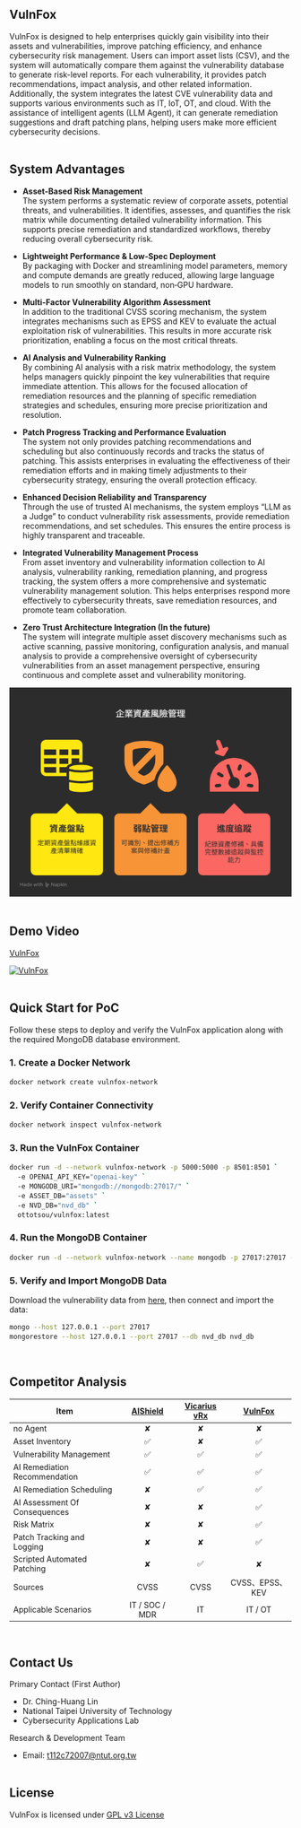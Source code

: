 ## VulnFox

VulnFox is designed to help enterprises quickly gain visibility into their assets and vulnerabilities, improve patching efficiency, and enhance cybersecurity risk management. Users can import asset lists (CSV), and the system will automatically compare them against the vulnerability database to generate risk-level reports. For each vulnerability, it provides patch recommendations, impact analysis, and other related information. Additionally, the system integrates the latest CVE vulnerability data and supports various environments such as IT, IoT, OT, and cloud. With the assistance of intelligent agents (LLM Agent), it can generate remediation suggestions and draft patching plans, helping users make more efficient cybersecurity decisions.
<br><br>

## System Advantages

- **Asset-Based Risk Management**  
   The system performs a systematic review of corporate assets, potential threats, and vulnerabilities. It identifies, assesses, and quantifies the risk matrix while documenting detailed vulnerability information. This supports precise remediation and standardized workflows, thereby reducing overall cybersecurity risk.

- **Lightweight Performance & Low‑Spec Deployment**  
   By packaging with Docker and streamlining model parameters, memory and compute demands are greatly reduced, allowing large language models to run smoothly on standard, non‑GPU hardware.

- **Multi-Factor Vulnerability Algorithm Assessment**  
   In addition to the traditional CVSS scoring mechanism, the system integrates mechanisms such as EPSS and KEV to evaluate the actual exploitation risk of vulnerabilities. This results in more accurate risk prioritization, enabling a focus on the most critical threats.

- **AI Analysis and Vulnerability Ranking**  
   By combining AI analysis with a risk matrix methodology, the system helps managers quickly pinpoint the key vulnerabilities that require immediate attention. This allows for the focused allocation of remediation resources and the planning of specific remediation strategies and schedules, ensuring more precise prioritization and resolution.

- **Patch Progress Tracking and Performance Evaluation**  
   The system not only provides patching recommendations and scheduling but also continuously records and tracks the status of patching. This assists enterprises in evaluating the effectiveness of their remediation efforts and in making timely adjustments to their cybersecurity strategy, ensuring the overall protection efficacy.

- **Enhanced Decision Reliability and Transparency**  
   Through the use of trusted AI mechanisms, the system employs “LLM as a Judge” to conduct vulnerability risk assessments, provide remediation recommendations, and set schedules. This ensures the entire process is highly transparent and traceable.

- **Integrated Vulnerability Management Process**  
   From asset inventory and vulnerability information collection to AI analysis, vulnerability ranking, remediation planning, and progress tracking, the system offers a more comprehensive and systematic vulnerability management solution. This helps enterprises respond more effectively to cybersecurity threats, save remediation resources, and promote team collaboration.

- **Zero Trust Architecture Integration (In the future)**  
   The system will integrate multiple asset discovery mechanisms such as active scanning, passive monitoring, configuration analysis, and manual analysis to provide a comprehensive oversight of cybersecurity vulnerabilities from an asset management perspective, ensuring continuous and complete asset and vulnerability monitoring.
  
![photo](https://github.com/Copsychus123/vulnfox/blob/main/asset%20risk%20management.png)
<br><br>

## Demo Video
[VulnFox](https://www.youtube.com/watch?v=G1Qdwkvx3ns "VulnFox PoC Demo")
<br>

[![VulnFox](https://i.ytimg.com/vi/G1Qdwkvx3ns/hqdefault.jpg?sqp=-oaymwEiCNACELwBSFXyq4qpAxQIARUAAIhCGAFwAcABBrgC1ZjEGA==&rs=AOn4CLCT-BuaGSCUeKCq62m2hBzdZWFjlw)](https://www.youtube.com/watch?v=G1Qdwkvx3ns)
<br><br>

## Quick Start for PoC
Follow these steps to deploy and verify the VulnFox application along with the required MongoDB database environment.

### 1. Create a Docker Network
```bash
docker network create vulnfox-network
```

### 2. Verify Container Connectivity
```bash
docker network inspect vulnfox-network
```

### 3. Run the VulnFox Container
```bash
docker run -d --network vulnfox-network -p 5000:5000 -p 8501:8501 `
  -e OPENAI_API_KEY="openai-key" `
  -e MONGODB_URI="mongodb://mongodb:27017/" `
  -e ASSET_DB="assets" `
  -e NVD_DB="nvd_db" `
  ottotsou/vulnfox:latest
```
### 4. Run the MongoDB Container
```bash
docker run -d --network vulnfox-network --name mongodb -p 27017:27017 -v mongodb-data:/data/db mongodb/mongodb-community-server:latest
```

### 5. Verify and Import MongoDB Data
Download the vulnerability data from [here](https://drive.google.com/drive/folders/1ejLWrUQ9kdWzY8iI8LQ1TGy71XZLn3gy?usp=sharing), then connect and import the data:
```bash
mongo --host 127.0.0.1 --port 27017
mongorestore --host 127.0.0.1 --port 27017 --db nvd_db nvd_db
```
<br>


## Competitor Analysis

| Item |  [AIShield](https://www.aishield.com.tw/) | [Vicarius vRx](https://www.cyberview.com.tw/vicarius/) | [VulnFox](https://github.com/Copsychus123/vulnfox/tree/main) |
| --- | :---: | :---: | :---: |
| no Agent  | ✘ | ✘ | ✘ |
| Asset Inventory  | ✅  | ✘ | ✅ |
| Vulnerability Management  | ✅  | ✅ | ✅ |
| AI Remediation Recommendation  | ✅  | ✅ | ✅ |
| AI Remediation Scheduling  | ✘ | ✅ | ✅ |
| AI Assessment Of Consequences  | ✘ | ✘ | ✅ |
| Risk Matrix   | ✘ | ✘ | ✅ |
| Patch Tracking and Logging  | ✘ | ✘ | ✅ |
| Scripted Automated Patching | ✘  | ✅ | ✘ |
| Sources  | CVSS  | &nbsp;&nbsp;&nbsp;CVSS&nbsp;&nbsp;&nbsp; | CVSS、EPSS、KEV |
| Applicable Scenarios |IT / SOC / MDR | IT | IT / OT |

<br>

## Contact Us  
Primary Contact (First Author)
- Dr. Ching-Huang Lin
- National Taipei University of Technology 
- Cybersecurity Applications Lab

Research & Development Team
- Email: t112c72007@ntut.org.tw
<br><br>

## License
VulnFox is licensed under [GPL v3 License](https://github.com/Copsychus123/vulnfox/blob/main/LICENSE.txt)
